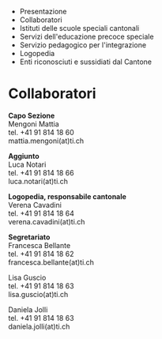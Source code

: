   * Presentazione
  * Collaboratori
  * Istituti delle scuole speciali cantonali
  * Servizi dell'educazione precoce speciale
  * Servizio pedagogico per l'integrazione
  * Logopedia
  * Enti riconosciuti e sussidiati dal Cantone

#  Collaboratori

**Capo Sezione**  
Mengoni Mattia  
tel. +41 91 814 18 60  
mattia.mengoni(at)ti.ch

  
 **Aggiunto**  
Luca Notari  
tel. +41 91 814 18 66  
luca.notari(at)ti.ch

  
 **Logopedia, responsabile cantonale**  
Verena Cavadini  
tel. +41 91 814 18 64  
verena.cavadini(at)ti.ch

  
 **Segretariato**  
Francesca Bellante  
tel. +41 91 814 18 62  
francesca.bellante(at)ti.ch  
  
Lisa Guscio  
tel. +41 91 814 18 63  
lisa.guscio(at)ti.ch

Daniela Jolli  
tel. +41 91 814 18 63  
daniela.jolli(at)ti.ch

